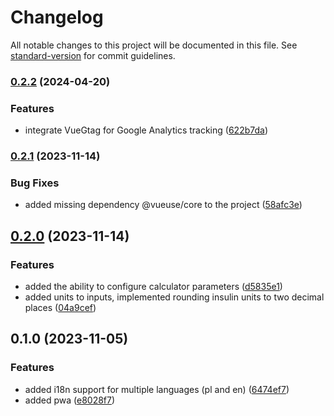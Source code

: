 # Changelog

All notable changes to this project will be documented in this file. See [standard-version](https://github.com/conventional-changelog/standard-version) for commit guidelines.

### [0.2.2](https://github.com/tatarysh/gluco-linker/compare/v0.2.1...v0.2.2) (2024-04-20)


### Features

* integrate VueGtag for Google Analytics tracking ([622b7da](https://github.com/tatarysh/gluco-linker/commit/622b7da59e3ce48d3b24c0410ab725ea9ac57397))

### [0.2.1](https://github.com/tatarysh/gluco-linker/compare/v0.2.0...v0.2.1) (2023-11-14)


### Bug Fixes

* added missing dependency @vueuse/core to the project ([58afc3e](https://github.com/tatarysh/gluco-linker/commit/58afc3e277281371c273d56cbc0a29d07b252d20))

## [0.2.0](https://github.com/tatarysh/gluco-linker/compare/v0.1.0...v0.2.0) (2023-11-14)


### Features

* added the ability to configure calculator parameters ([d5835e1](https://github.com/tatarysh/gluco-linker/commit/d5835e1974658aed4065f508e2844fa5b499ee62))
* added units to inputs, implemented rounding insulin units to two decimal places ([04a9cef](https://github.com/tatarysh/gluco-linker/commit/04a9cef76d746ed7ca3bbe8c3336c4e1c6a457cf))

## 0.1.0 (2023-11-05)


### Features

* added i18n support for multiple languages (pl and en) ([6474ef7](https://github.com/tatarysh/gluco-linker/commit/6474ef7fae28afd50f8b98805aff02e9fdfd62ba))
* added pwa ([e8028f7](https://github.com/tatarysh/gluco-linker/commit/e8028f7b0ce0c20d279569032fb2b4610ffa502e))
